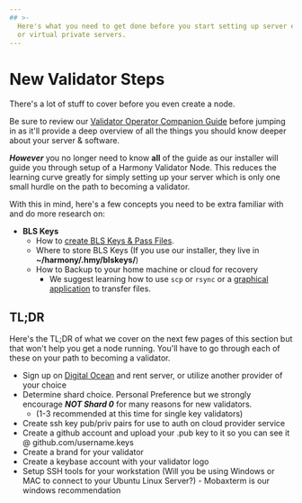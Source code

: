 ```yaml
---
## >-
  Here's what you need to get done before you start setting up server equipment
  or virtual private servers.
---
```


# New Validator Steps

There's a lot of stuff to cover before you even create a node. 

Be sure to review our [Validator Operator Companion Guide](https://guides.easynode.one) before jumping in as it'll provide a deep overview of all the things you should know deeper about your server & software. 

_**However**_ you no longer need to know **all** of the guide as our installer will guide you through setup of a Harmony Validator Node. This reduces the learning curve greatly for simply setting up your server which is only one small hurdle on the path to becoming a validator.

With this in mind, here's a few concepts you need to be extra familiar with and do more research on:

* **BLS Keys**
  * How to [create BLS Keys & Pass Files](https://docs.harmony.one/home/network/validators/node-setup/generating-a-bls-key).
  * Where to store BLS Keys \(If you use our installer, they live in **~/harmony/.hmy/blskeys/**\)
  * How to Backup to your home machine or cloud for recovery
    * We suggest learning how to use `scp` or `rsync` or a [graphical application](https://companion.easynode.one/before-node-setup/admin-tools) to transfer files.

## TL;DR

Here's the TL;DR of what we cover on the next few pages of this section but that won't help you get a node running. You'll have to go through each of these on your path to becoming a validator.

* Sign up on [Digital Ocean](https://m.do.co/c/b761e5fdd694) and rent server, or utilize another provider of your choice
* Determine shard choice. Personal Preference but we strongly encourage _**NOT Shard 0**_ for many reasons for new validators.
  * \(1-3 recommended at this time for single key validators\)
* Create ssh key pub/priv pairs for use to auth on cloud provider service
* Create a github account and upload your .pub key to it so you can see it @ github.com/username.keys
* Create a brand for your validator
* Create a keybase account with your validator logo
* Setup SSH tools for your workstation \(Will you be using Windows or MAC to connect to your Ubuntu Linux Server?\) - Mobaxterm is our windows recommendation

